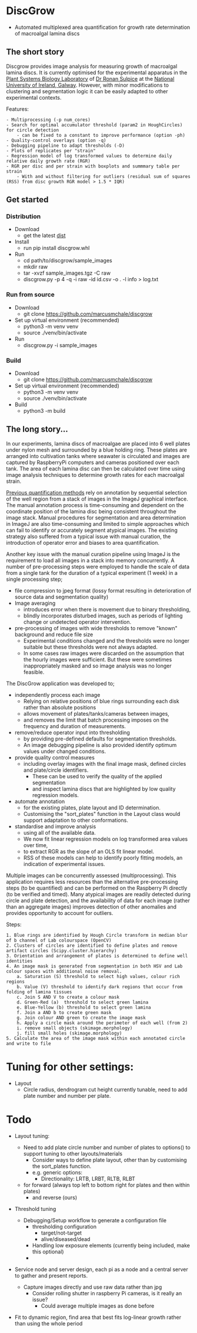 
# DiscGrow

- Automated multiplexed area quantification for growth rate determination of macroalgal lamina discs

## The short story 

Discgrow provides image analysis for measuring growth of macroalgal lamina discs. 
It is currently optimised for the experimental apparatus in the 
[Plant Systems Biology Laboratory](https://sulpice-lab.com/)
of [Dr Ronan Sulpice](https://www.nuigalway.ie/our-research/people/natural-sciences/ronansulpice/) 
at the [National University of Ireland, Galway](https://www.nuigalway.ie/). 
However, with minor modifications to clustering and segmentation logic
it can be easily adapted to other experimental contexts.

Features:

    - Multiprocessing (-p num_cores)
    - Search for optimal accumulator threshold (param2 in HoughCircles) for circle detection 
        - can be fixed to a constant to improve performance (option -ph)
    - Quality-control overlays (option -q)
    - Debugging pipeline to adapt thresholds (-D)
    - Plots of replicates per "strain"
    - Regression model of log transformed values to determine daily relative daily growth rate (RGR)
    - RGR per disc and per strain with boxplots and summmary table per strain
        - With and without filtering for outliers (residual sum of squares (RSS) from disc growth RGR model > 1.5 * IQR) 

## Get started
### Distribution

  - Download 
    - get the latest [dist](https://github.com/marcusmchale/discgrow/dist)
  - Install
    - run pip install discgrow.whl
  - Run
    - cd path/to/discgrow/sample_images
    - mkdir raw
    - tar -xvzf sample_images.tgz -C raw
    - discgrow.py -p 4 -q -i raw -id id.csv -o . -l info > log.txt

### Run from source

  - Download
    - git clone https://github.com/marcusmchale/discgrow
  - Set up virtual environment (recommended)
    - python3 -m venv venv
    - source ./venv/bin/activate
  - Run
    - discgrow.py -i sample_images


### Build

  - Download
    - git clone https://github.com/marcusmchale/discgrow
  - Set up virtual environment (recommended)
    - python3 -m venv venv
    - source ./venv/bin/activate
  - Build
    - python3 -m build



## The long story...

In our experiments, lamina discs of macroalgae are placed into 6 well plates under nylon mesh and
surrounded by a blue holding ring. These plates are arranged into cultivation tanks
where seawater is circulated and images are captured by RaspberryPi computers and cameras positioned over each tank.
The area of each lamina disc can then be calculated over time using image analysis techniques
to determine growth rates for each macroalgal strain.

[Previous quantification methods](<https://academic.oup.com/plphys/article/180/1/109/6117624>)
rely on annotation by sequential selection of the well region from a stack of images in the ImageJ graphical interface.
The manual annotation process is time-consuming and dependent on the coordinate position
of the lamina disc being consistent throughout the image stack.
Manual procedures for segmentation and area determination in ImageJ are also time-consuming and
limited to simple approaches which can fail to identify or accurately segment atypical images.
The existing strategy also suffered from a typical issue with manual curation,
the introduction of operator error and biases to area quantification.

Another key issue with the manual curation pipeline using ImageJ is the requirement to load all images in a stack into memory concurrently.
A number of pre-processing steps were employed to handle the scale of data from a single tank for the duration of a typical experiment (1 week) in a single processing step; 
  - file compression to jpeg format (lossy format resulting in deterioration of source data and segmentation quality)
  - Image averaging 
    - introduces error when there is movement due to binary thresholding,
    - blindly incorporates disturbed images, such as periods of lighting change or undetected operator intervention. 
  - pre-processing of images with wide thresholds to remove "known" background and reduce file size
    - Experimental conditions changed and the thresholds were no longer suitable but these thresholds were not always adapted.
    - In some cases raw images were discarded on the assumption that the hourly images were sufficient. But these were sometimes inappropriately masked and so image analysis was no longer feasible.

The DiscGrow application was developed to;
  - independently process each image
    - Relying on relative positions of blue rings surrounding each disk rather than absolute positions 
    - allows movement of plates/tanks/cameras between images,
    - and removes the limit that batch processing imposes on the frequency and duration of measurements.
  - remove/reduce operator input into thresholding
    - by providing pre-defined defaults for segmentation thresholds.
    - An image debugging pipeline is also provided identify optimum values under changed conditions.
  - provide quality control measures
    - including overlay images with the final image mask, defined circles and plate/circle identifiers. 
      - These can be used to verify the quality of the applied segmentation 
      - and inspect lamina discs that are highlighted by low quality regression models.
  - automate annotation
    - for the existing plates, plate layout and ID determination. 
    - Customising the "sort_plates" function in the Layout class would support adaptation to other conformations. 
  - standardise and improve analysis
    - using all of the available data.
    - We now fit linear regression models on log transformed area values over time,
    - to extract RGR as the slope of an OLS fit linear model.
    - RSS of these models can help to identify poorly fitting models, an indication of experimental issues.

Multiple images can be concurrently assessed (multiprocessing).
This application requires less resources than the alternative pre-processing steps (to be quantified) 
and can be performed on the Raspberry Pi directly (to be verified and timed).
Many atypical images are readily detected during circle and plate detection, 
and the availability of data for each image (rather than an aggregate images) 
improves detection of other anomalies and provides opportunity to account for outliers.  

Steps:

    1. Blue rings are identified by Hough Circle transform in median blur of b channel of Lab colourspace (OpenCV)
    2. Clusters of circles are identified to define plates and remove artifact circles (Scipy.cluster.hierarchy)
    3. Orientation and arrangement of plates is determined to define well identities
    4. An image mask is generated from segmentation in both HSV and Lab colour spaces with additional noise removal.
        a. Saturation (S) threshold to select high values, colour rich regions
        b. Value (V) threshold to identify dark regions that occur from folding of lamina tissues
        c. Join S AND V to create a colour mask
        d. Green-Red (a)  threshold to select green lamina
        e. Blue-Yellow (b) threshold to select green lamina
        f. Join a AND b to create green mask
        g. Join colour AND green to create the image mask
        h. Apply a circle mask around the perimeter of each well (from 2)
        i. remove small objects (skimage.morphology)
        j. fill small holes (skimage.morphology)
    5. Calculate the area of the image mask within each annotated circle and write to file

# Tuning for other settings:
  - Layout
    - Circle radius, dendrogram cut height currently tunable, need to add plate number and number per plate. 
    

# Todo

  - Layout tuning:

      - Need to add plate circle number and number of plates to options() to support tuning to other layouts/materials
        - Consider ways to define plate layout, other than by customising the sort_plates function.
        - e.g. generic options:
          - Directionality: LRTB, LRBT, RLTB, RLBT
      - for forward (always top left to bottom right for plates and then within plates)
        - and reverse (ours) 
  - Threshold tuning
    - Debugging/Setup workflow to generate a configuration file
      - thresholding configuration 
        - target/not-target
        - alive/diseased/dead 
      - Handling low exposure elements (currently being included, make this optional)
      - 

  - Service node and server design, each pi as a node and a central server to gather and present reports.
    - Capture images directly and use raw data rather than jpg
      - Consider rolling shutter in raspberry Pi cameras, is it really an issue?
        - Could average multiple images as done before
  - Fit to dynamic region, find area that best fits log-linear growth rather than using the whole period
  
